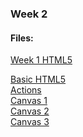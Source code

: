 ### Week 2



#### Files:
[Week 1 HTML5](allhtml/index.html)<br/>

[Basic HTML5](simple.html)<br/>
[Actions](action1.html)<br/>
[Canvas 1](canvas.html)<br/>
[Canvas 2](canvas2.html)<br/>
[Canvas 3](canvas3.html)<br/>

